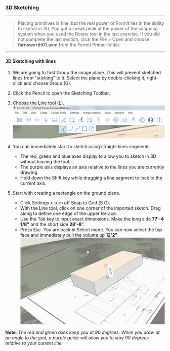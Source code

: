 ### 3D Sketching
---
>Placing primitives is fine, but the real power of FormIt lies in the
ability to sketch in 3D. You got a sneak peak at the power of the
snapping system when you used the Rotate tool in the last exercise.
If you did not complete the last section, click the File &gt; Open and
choose **farnsworth01.axm** from the FormIt Primer folder.

---

#### 3D Sketching with lines

1. We are going to first Group the image plane. This will prevent sketched lines from "sticking" to it. Select the plane by double-clicking it, right-click and choose Group (G).

2. Click the Pencil to open the Sketching Toolbar.

3. Choose the Line tool (L). ![](./images/b73dbf13-d655-42fa-ae12-164e8bda28ad.png)

4. You can immediately start to sketch using straight lines segments.
    - The red, green and blue axes display to allow you to sketch in 3D without leaving the tool.
    - The purple axis displays an axis relative to the lines you are currently drawing.
    - Hold down the Shift key while dragging a line segment to lock to the current axis.
 
5. Start with creating a rectangle on the ground plane.
    - Click Settings &gt; turn off Snap to Grid (S G).
    - With the Line tool, click on one corner of the imported sketch. Drag along to define one edge of the upper terrace.
    - Use the Tab key to input exact dimensions. Make the long side **77'-4 1/8"** and the short side **28'-8**".
    - Press Esc. You are back in Select mode. You can now select the top face and immediately pull the volume up **12'2"**. ![](./images/bba6b093-7e05-4a92-b792-1601dbf26ecc.png)

**Note**: *The red and green axes keep you at 90 degrees. When you draw
at an angle to the grid, a purple guide will allow you to stay 90
degrees relative to your current line.*
